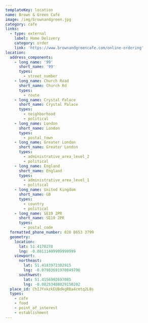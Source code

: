 ```yaml
---
templateKey: location
name: Brown & Green Café
image: /img/brownandgreen.jpg
category: cafe
links:
  - type: external
    label: Home Delivery
    category: order
    link: 'https://www.brownandgreencafe.com/online-ordering'
location:
  address_components:
    - long_name: '99'
      short_name: '99'
      types:
        - street_number
    - long_name: Church Road
      short_name: Church Rd
      types:
        - route
    - long_name: Crystal Palace
      short_name: Crystal Palace
      types:
        - neighborhood
        - political
    - long_name: London
      short_name: London
      types:
        - postal_town
    - long_name: Greater London
      short_name: Greater London
      types:
        - administrative_area_level_2
        - political
    - long_name: England
      short_name: England
      types:
        - administrative_area_level_1
        - political
    - long_name: United Kingdom
      short_name: GB
      types:
        - country
        - political
    - long_name: SE19 2PR
      short_name: SE19 2PR
      types:
        - postal_code
  formatted_phone_number: 020 8653 3799
  geometry:
    location:
      lat: 51.4170278
      lng: -0.08111499999999999
    viewport:
      northeast:
        lat: 51.4183972302915
        lng: -0.07983691970849796
      southwest:
        lat: 51.4156992697085
        lng: -0.08253488029150202
  place_id: ChIJYxkzkEUBdkgRBa4cmtq2L8s
  types:
    - cafe
    - food
    - point_of_interest
    - establishment
---
```

